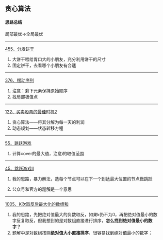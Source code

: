 ## 贪心算法

#### 思路总结

局部最优->全局最优

----

[455、分发饼干](https://leetcode-cn.com/problems/assign-cookies/)

1. 大饼干喂给胃口大的小朋友，充分利用饼干的尺寸
2. 固定饼干，去看哪个小朋友有合适

---

[376、摆动序列](https://leetcode-cn.com/problems/wiggle-subsequence/)

1. 注意：剩下元素保持原始顺序
2. 找局部极值点

---

[122、买卖股票的最佳时机2](https://leetcode-cn.com/problems/best-time-to-buy-and-sell-stock-ii/)

1. 贪心算法——将其分解为每一天的利润
2. 动态规划——状态转移方程

---

[55、跳跃游戏](https://leetcode-cn.com/problems/jump-game/)

1. 计算cover的最大值，注意i的取值范围

---

[45、跳跃游戏II](https://leetcode-cn.com/problems/jump-game-ii/)

1. 我的思路，暴力解法，选每个节点可以在下一个到达最大位置的节点做跳跃

2. 公众号和官方的题解是一个意思

---

[1005、K次取反后最大化的数组和](https://leetcode-cn.com/problems/maximize-sum-of-array-after-k-negations/)

1. 我的思路，先把绝对值最大的负数取反，如果k仍不为0，再把绝对值最小的数字反复取反，但我想到的是对数组直接进行排序，**怎么找到绝对值最小的数字？**
2. 题解中是对数组按照**绝对值大小直接排序**，很容易找到绝对值最小的数字；

